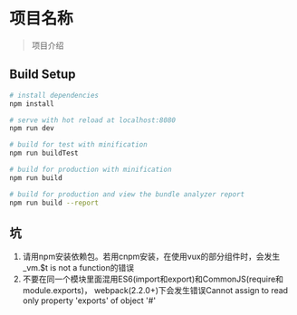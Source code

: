# 项目名称

> 项目介绍

## Build Setup

``` bash
# install dependencies
npm install

# serve with hot reload at localhost:8080
npm run dev

# build for test with minification
npm run buildTest

# build for production with minification
npm run build

# build for production and view the bundle analyzer report
npm run build --report
```

## 坑
1. 请用npm安装依赖包。若用cnpm安装，在使用vux的部分组件时，会发生_vm.$t is not a function的错误
2. 不要在同一个模块里面混用ES6(import和export)和CommonJS(require和module.exports)，
webpack(2.2.0+)下会发生错误Cannot assign to read only property 'exports' of object '#<Object>'
